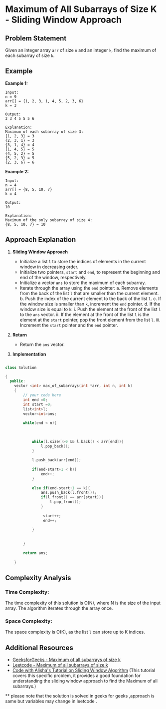 # Maximum of All Subarrays of Size K - Sliding Window Approach

## Problem Statement

Given an integer array `arr` of size `n` and an integer `k`, find the maximum of each subarray of size `k`.

## Example

**Example 1:**

```
Input:
n = 9
arr[] = {1, 2, 3, 1, 4, 5, 2, 3, 6}
k = 3

Output:
3 3 4 5 5 5 6

Explanation:
Maximum of each subarray of size 3:
{1, 2, 3} = 3
{2, 3, 1} = 3
{3, 1, 4} = 4
{1, 4, 5} = 5
{4, 5, 2} = 5
{5, 2, 3} = 5
{2, 3, 6} = 6
```

**Example 2:**

```
Input:
n = 4
arr[] = {8, 5, 10, 7}
k = 4

Output:
10

Explanation:
Maximum of the only subarray of size 4:
{8, 5, 10, 7} = 10
```

## Approach Explanation

1. **Sliding Window Approach**

   - Initialize a list `l` to store the indices of elements in the current window in decreasing order.
   - Initialize two pointers, `start` and `end`, to represent the beginning and end of the window, respectively.
   - Initialize a vector `ans` to store the maximum of each subarray.
   - Iterate through the array using the `end` pointer:
     a. Remove elements from the back of the list `l` that are smaller than the current element.
     b. Push the index of the current element to the back of the list `l`.
     c. If the window size is smaller than `k`, increment the `end` pointer.
     d. If the window size is equal to `k`:
        i. Push the element at the front of the list `l` to the `ans` vector.
        ii. If the element at the front of the list `l` is the element at the `start` pointer, pop the front element from the list `l`.
        iii. Increment the `start` pointer and the `end` pointer.

2. **Return**

   - Return the `ans` vector.

3. **Implementation**

```cpp

class Solution

{
  public:
    vector <int> max_of_subarrays(int *arr, int n, int k)
    {
        // your code here
        int end =0;
        int start =0;
        list<int>l;
        vector<int>ans;
        
        while(end < n){
            
            
            
            while(l.size()>0 && l.back() < arr[end]){
                l.pop_back();
            }
            
            l.push_back(arr[end]);
            
            if(end-start+1 < k){
                end++;
            }
            
            else if(end-start+1 == k){
                ans.push_back(l.front());
                if(l.front() == arr[start]){
                    l.pop_front();
                }
                
                 start++;
                 end++;
                
            }
            
           
        }
        
        return ans;
        
    }
```

## Complexity Analysis

### Time Complexity:

The time complexity of this solution is O(N), where N is the size of the input array. The algorithm iterates through the array once.

### Space Complexity:

The space complexity is O(K), as the list `l` can store up to K indices.

## Additional Resources

- [GeeksforGeeks - Maximum of all subarrays of size k](https://www.geeksforgeeks.org/problems/maximum-of-all-subarrays-of-size-k3101/1)
- [Leetcode - Maximum of all subarrays of size k](https://leetcode.com/problems/sliding-window-maximum/description/)
- [Code with Alisha's Tutorial on Sliding Window Algorithm](https://www.youtube.com/watch?v=l_CFMVPKv2Q) (This tutorial covers this specific problem, it provides a good foundation for understanding the sliding window approach to find the Maximum of all subarrays.)

** please note that the solution is solved in geeks for geeks ,approach is same but variables may change in leetcode .